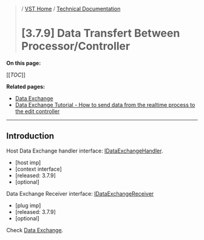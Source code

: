 >/ [VST Home](../../../) / [Technical Documentation](../../Index.md)
>
># \[3.7.9\] Data Transfert Between Processor/Controller

**On this page:**

[[_TOC_]]

**Related pages:**

- [Data Exchange](../../../Technical+Documentation/Data+Exchange/Index.md)
- [Data Exchange Tutorial - How to send data from the realtime process to the edit controller](../../../Tutorials/Data+Exchange.md)

---

## Introduction

Host Data Exchange handler interface: [IDataExchangeHandler](https://steinbergmedia.github.io/vst3_doc/vstinterfaces/classSteinberg_1_1Vst_1_1IDataExchangeHandler.html).

- \[host imp\]
- \[context interface\]
- \[released: 3.7.9\]
- \[optional\]

Data Exchange Receiver interface: [IDataExchangeReceiver](https://steinbergmedia.github.io/vst3_doc/vstinterfaces/classSteinberg_1_1Vst_1_1IDataExchangeReceiver.html)

- \[plug imp\]
- \[released: 3.7.9\]
- \[optional\]

Check [Data Exchange](../../../Technical+Documentation/Data+Exchange/Index.md).
